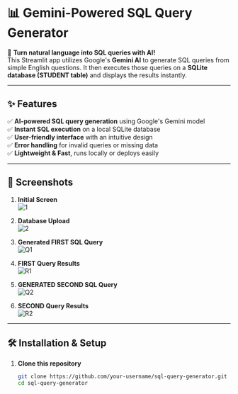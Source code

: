 ﻿# 📊 Gemini-Powered SQL Query Generator

🚀 **Turn natural language into SQL queries with AI!**  
This Streamlit app utilizes Google's **Gemini AI** to generate SQL queries from simple English questions. It then executes those queries on a **SQLite database (STUDENT table)** and displays the results instantly.

---

## ✨ Features
✅ **AI-powered SQL query generation** using Google's Gemini model  
✅ **Instant SQL execution** on a local SQLite database  
✅ **User-friendly interface** with an intuitive design  
✅ **Error handling** for invalid queries or missing data  
✅ **Lightweight & Fast**, runs locally or deploys easily  

---

## 📸 Screenshots

1. **Initial Screen**     
![1](https://github.com/user-attachments/assets/c7307fc8-ebc5-4fcc-8de6-a7accfa73f09)


2. **Database Upload**   
![2](https://github.com/user-attachments/assets/5216c38b-a600-4b28-b63c-32a7a9067450)


3. **Generated FIRST SQL Query**    
![Q1](https://github.com/user-attachments/assets/ce612bb1-7937-4e20-a02b-f8fd0c7722f9)


4. **FIRST Query Results**   
![R1](https://github.com/user-attachments/assets/48545ce5-0109-4e53-ba09-da5fbcc99928)


5. **GENERATED SECOND SQL Query**    
![Q2](https://github.com/user-attachments/assets/9921e926-d543-416b-883e-28c980e417bd)


4. **SECOND Query Results**  
![R2](https://github.com/user-attachments/assets/7e40f670-2982-454c-a0be-065949957a2c)

---

## 🛠️ Installation & Setup

1. **Clone this repository**  
   ```sh
   git clone https://github.com/your-username/sql-query-generator.git
   cd sql-query-generator
